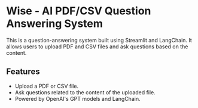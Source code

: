 # Wise - AI PDF/CSV Question Answering System

This is a question-answering system built using Streamlit and LangChain. It allows users to upload PDF and CSV files and ask questions based on the content.

## Features
- Upload a PDF or CSV file.
- Ask questions related to the content of the uploaded file.
- Powered by OpenAI's GPT models and LangChain.
